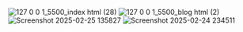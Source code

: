 ![127 0 0 1_5500_index html (28)](https://github.com/user-attachments/assets/831693b1-5b00-44a4-84e4-47a4aad8098a)
![127 0 0 1_5500_blog html (2)](https://github.com/user-attachments/assets/302ff5af-397b-449d-aa33-d059cbd2c8b9)
![Screenshot 2025-02-25 135827](https://github.com/user-attachments/assets/4190e2eb-7470-4d02-9525-fc72e1973efd)
![Screenshot 2025-02-24 234511](https://github.com/user-attachments/assets/71bd9011-2799-40c1-901f-da299fef3e7a)





